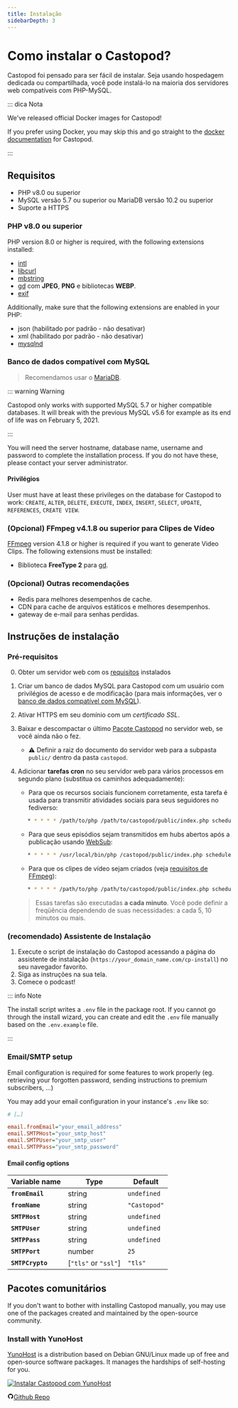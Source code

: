 ```yaml
---
title: Instalação
sidebarDepth: 3
---
```


# Como instalar o Castopod?

Castopod foi pensado para ser fácil de instalar. Seja usando hospedagem dedicada
ou compartilhada, você pode instalá-lo na maioria dos servidores web compatíveis
com PHP-MySQL.

::: dica Nota

We've released official Docker images for Castopod!

If you prefer using Docker, you may skip this and go straight to the
[docker documentation](./docker.md) for Castopod.

:::

## Requisitos

- PHP v8.0 ou superior
- MySQL versão 5.7 ou superior ou MariaDB versão 10.2 ou superior
- Suporte a HTTPS

### PHP v8.0 ou superior

PHP version 8.0 or higher is required, with the following extensions installed:

- [intl](https://php.net/manual/en/intl.requirements.php)
- [libcurl](https://php.net/manual/en/curl.requirements.php)
- [mbstring](https://php.net/manual/en/mbstring.installation.php)
- [gd](https://www.php.net/manual/en/image.installation.php) com **JPEG**,
  **PNG** e bibliotecas **WEBP**.
- [exif](https://www.php.net/manual/en/exif.installation.php)

Additionally, make sure that the following extensions are enabled in your PHP:

- json (habilitado por padrão - não desativar)
- xml (habilitado por padrão - não desativar)
- [mysqlnd](https://php.net/manual/en/mysqlnd.install.php)

### Banco de dados compatível com MySQL

> Recomendamos usar o [MariaDB](https://mariadb.org).

::: warning Warning

Castopod only works with supported MySQL 5.7 or higher compatible databases. It
will break with the previous MySQL v5.6 for example as its end of life was on
February 5, 2021.

:::

You will need the server hostname, database name, username and password to
complete the installation process. If you do not have these, please contact your
server administrator.

#### Privilégios

User must have at least these privileges on the database for Castopod to work:
`CREATE`, `ALTER`, `DELETE`, `EXECUTE`, `INDEX`, `INSERT`, `SELECT`, `UPDATE`,
`REFERENCES`, `CREATE VIEW`.

### (Opcional) FFmpeg v4.1.8 ou superior para Clipes de Vídeo

[FFmpeg](https://www.ffmpeg.org/) version 4.1.8 or higher is required if you
want to generate Video Clips. The following extensions must be installed:

- Biblioteca **FreeType 2** para
  [gd](https://www.php.net/manual/en/image.installation.php).

### (Opcional) Outras recomendações

- Redis para melhores desempenhos de cache.
- CDN para cache de arquivos estáticos e melhores desempenhos.
- gateway de e-mail para senhas perdidas.

## Instruções de instalação

### Pré-requisitos

0. Obter um servidor web com os [requisitos](#requirements) instalados
1. Criar um banco de dados MySQL para Castopod com um usuário com privilégios de
   acesso e de modificação (para mais informações, ver o
   [banco de dados compatível com MySQL](#mysql-compatible-database)).
2. Ativar HTTPS em seu domínio com um _certificado SSL_.
3. Baixar e descompactar o último [Pacote Castopod](https://castopod.org/) no
   servidor web, se você ainda não o fez.
   - ⚠️ Definir a raiz do documento do servidor web para a subpasta `public/`
     dentro da pasta `castopod`.
4. Adicionar **tarefas cron** no seu servidor web para vários processos em
   segundo plano (substitua os caminhos adequadamente):

   - Para que os recursos sociais funcionem corretamente, esta tarefa é usada
     para transmitir atividades sociais para seus seguidores no fediverso:

   ```bash
      * * * * * /path/to/php /path/to/castopod/public/index.php scheduled-activities
   ```

   - Para que seus episódios sejam transmitidos em hubs abertos após a
     publicação usando [WebSub](https://en.wikipedia.org/wiki/WebSub):

   ```bash
      * * * * * /usr/local/bin/php /castopod/public/index.php scheduled-websub-publish
   ```

   - Para que os clipes de vídeo sejam criados (veja
     [requisitos de FFmpeg](#ffmpeg-v418-or-higher-for-video-clips)):

   ```bash
      * * * * * /path/to/php /path/to/castopod/public/index.php scheduled-video-clips
   ```

   > Essas tarefas são executadas **a cada minuto**. Você pode definir a
   > freqüência dependendo de suas necessidades: a cada 5, 10 minutos ou mais.

### (recomendado) Assistente de Instalação

1. Execute o script de instalação do Castopod acessando a página do assistente
   de instalação (`https://your_domain_name.com/cp-install`) no seu navegador
   favorito.
2. Siga as instruções na sua tela.
3. Comece o podcast!

::: info Note

The install script writes a `.env` file in the package root. If you cannot go
through the install wizard, you can create and edit the `.env` file manually
based on the `.env.example` file.

:::

### Email/SMTP setup

Email configuration is required for some features to work properly (eg.
retrieving your forgotten password, sending instructions to premium subscribers,
…)

You may add your email configuration in your instance's `.env` like so:

```ini
# […]

email.fromEmail="your_email_address"
email.SMTPHost="your_smtp_host"
email.SMTPUser="your_smtp_user"
email.SMTPPass="your_smtp_password"
```

#### Email config options

| Variable name    | Type                 | Default      |
| ---------------- | -------------------- | ------------ |
| **`fromEmail`**  | string               | `undefined`  |
| **`fromName`**   | string               | `"Castopod"` |
| **`SMTPHost`**   | string               | `undefined`  |
| **`SMTPUser`**   | string               | `undefined`  |
| **`SMTPPass`**   | string               | `undefined`  |
| **`SMTPPort`**   | number               | `25`         |
| **`SMTPCrypto`** | [`"tls"` or `"ssl"`] | `"tls"`      |

## Pacotes comunitários

If you don't want to bother with installing Castopod manually, you may use one
of the packages created and maintained by the open-source community.

### Install with YunoHost

[YunoHost](https://yunohost.org/) is a distribution based on Debian GNU/Linux
made up of free and open-source software packages. It manages the hardships of
self-hosting for you.

<div class="flex flex-wrap items-center gap-4">

<a href="https://install-app.yunohost.org/?app=castopod" target="_blank" rel="noopener noreferrer">
   <img src="https://install-app.yunohost.org/install-with-yunohost.svg" alt="Instalar Castopod com YunoHost" class="align-middle" />
</a>

<a href="https://github.com/YunoHost-Apps/castopod_ynh" target="_blank" rel="noopener noreferrer" class="inline-flex items-center px-4 py-[.3rem] mx-auto font-semibold text-center text-black rounded-md gap-x-1 border-2 border-solid border-[#333] hover:no-underline hover:bg-gray-100"><svg
   xmlns="http://www.w3.org/2000/svg" viewBox="0 0 24 24" width="1em" height="1em"
   class="text-xl"><path fill="none" d="M0 0h24v24H0z"/><path d="M12 2A10 10 0 0 0 2 12a10 10 0 0 0 6.84 9.49c.5.09.69-.21.69-.48l-.02-1.86c-2.51.46-3.16-.61-3.36-1.18-.11-.28-.6-1.17-1.02-1.4-.35-.2-.85-.66-.02-.67.79-.01 1.35.72 1.54 1.02.9 1.52 2.34 1.1 2.91.83a2.1 2.1 0 0 1 .64-1.34c-2.22-.25-4.55-1.11-4.55-4.94A3.9 3.9 0 0 1 6.68 8.8a3.6 3.6 0 0 1 .1-2.65s.83-.27 2.75 1.02a9.28 9.28 0 0 1 2.5-.34c.85 0 1.7.12 2.5.34 1.9-1.3 2.75-1.02 2.75-1.02.54 1.37.2 2.4.1 2.65.63.7 1.02 1.58 1.02 2.68 0 3.84-2.34 4.7-4.56 4.94.36.31.67.91.67 1.85l-.01 2.75c0 .26.19.58.69.48A10.02 10.02 0 0 0 22 12 10 10 0 0 0 12 2z"/></svg>Github
Repo</a>

</div>
